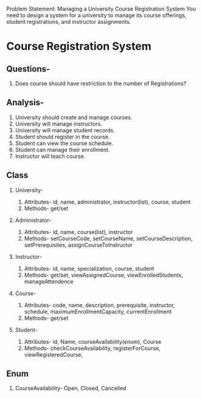 Problem Statement: 
Managing a University Course Registration System
You need to design a system for a university to manage its course offerings, 
student registrations, and instructor assignments.

# Course Registration System

## Questions-
1. Does course should have restriction to the number of Registrations?

## Analysis-
1. University should create and manage courses.
2. University will manage instructors.
3. University will manage student records.
4. Student should register in the course.
5. Student can view the course schedule.
6. Student can manage their enrollment.
7. Instructor will teach course.

## Class
1. University-
   1. Attributes- id, name, administrator, instructor(list), course, student
   2. Methods- get/set

2. Administrator-
    1. Attributes- id, name, course(list), instructor
    2. Methods- setCourseCode, setCourseName, setCourseDescription, setPrerequisites, assignCourseToInstructor

3. Instructor-
    1. Attributes- id, name, specialization, course, student
    2. Methods- get/set, viewAssignedCourse, viewEnrolledStudents, manageAttendence

4. Course- 
    1. Attributes- code, name, description, prerequisite, instructor, schedule, maximumEnrollmentCapacity, currentEnrollment
    2. Methods- get/set
   
5. Student- 
    1. Attributes- id, Name, courseAvailability(enum), Course
    2. Methods- checkCourseAvailability, registerForCourse, viewRegisteredCourse, 

## Enum
1. CourseAvailability- Open, Closed, Cancelled




